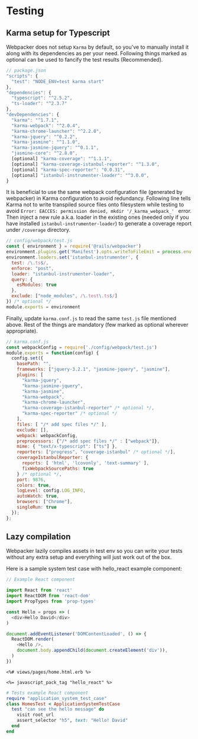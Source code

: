 # Testing

## Karma setup for Typescript

Webpacker does not setup `Karma` by default, so you've to manually install it along with its dependencies as per your need. Following things marked as optional can be used to fancify the test results (Recommended).

```js
// package.json
"scripts": {
  "test": "NODE_ENV=test karma start"
},
"dependencies": {
  "typescript": "^2.5.2",
  "ts-loader": "^2.3.7"
},
"devDependencies": {
  "karma": "^1.7.1",
  "karma-webpack": "^2.0.4",
  "karma-chrome-launcher": "^2.2.0",
  "karma-jquery": "^0.2.2",
  "karma-jasmine": "^1.1.0",
  "karma-jasmine-jquery": "^0.1.1",
  "jasmine-core": "^2.8.0",
  [optional] "karma-coverage": "^1.1.1",
  [optional] "karma-coverage-istanbul-reporter": "^1.3.0",
  [optional] "karma-spec-reporter": "0.0.31",
  [optional] "istanbul-instrumenter-loader": "^3.0.0",
}
```

It is beneficial to use the same webpack configuration file (generated by webpacker) in Karma configuration to avoid redundancy. Following line tells Karma not to write transpiled source files onto filesystem while testing to avoid `Error: EACCES: permission denied, mkdir '/_karma_webpack_' ` error. Then inject a new rule a.k.a. loader in the existing ones (needed only if you have installed `istanbul-instrumenter-loader`) to generate a coverage report under `/coverage` directory.

```js
// config/webpack/test.js
const { environment } = require('@rails/webpacker')
environment.plugins.get('Manifest').opts.writeToFileEmit = process.env.NODE_ENV !== 'test'
environment.loaders.set('istanbul-instrumenter', {
  test: /\.ts$/,
  enforce: "post",
  loader: "istanbul-instrumenter-loader",
  query: {
    esModules: true
  },
  exclude: ["node_modules", /\.test\.ts$/]
}) /* optional */
module.exports = environment
```

Finally, update `karma.conf.js` to read the same `test.js` file mentioned above. Rest of the things are mandatory (few marked as optional wherever appropriate).

```js
// karma.conf.js
const webpackConfig = require('./config/webpack/test.js')
module.exports = function(config) {
  config.set({
    basePath: "",
    frameworks: ["jquery-3.2.1", "jasmine-jquery", "jasmine"],
    plugins: [
      "karma-jquery",
      "karma-jasmine-jquery",
      "karma-jasmine",
      "karma-webpack",
      "karma-chrome-launcher",
      "karma-coverage-istanbul-reporter" /* optional */,
      "karma-spec-reporter" /* optional */
    ],
    files: [ "/* add spec files */" ],
    exclude: [],
    webpack: webpackConfig,
    preprocessors: {"/* add spec files */" : ["webpack"]},
    mime: { "text/x-typescript": ["ts"] },
    reporters: ["progress", "coverage-istanbul" /* optional */],
    coverageIstanbulReporter: {
      reports: [ 'html', 'lcovonly', 'text-summary' ],
      fixWebpackSourcePaths: true
    } /* optional */,
    port: 9876,
    colors: true,
    logLevel: config.LOG_INFO,
    autoWatch: true,
    browsers: ["Chrome"],
    singleRun: true
  });
};
```

## Lazy compilation

Webpacker lazily compiles assets in test env so you can write your tests without any extra
setup and everything will just work out of the box.

Here is a sample system test case with hello_react example component:

```js
// Example React component

import React from 'react'
import ReactDOM from 'react-dom'
import PropTypes from 'prop-types'

const Hello = props => (
  <div>Hello David</div>
)

document.addEventListener('DOMContentLoaded', () => {
  ReactDOM.render(
    <Hello />,
    document.body.appendChild(document.createElement('div')),
  )
})
```

```erb
<%# views/pages/home.html.erb %>

<%= javascript_pack_tag "hello_react" %>
```

```rb
# Tests example React component
require "application_system_test_case"
class HomesTest < ApplicationSystemTestCase
  test "can see the hello message" do
    visit root_url
    assert_selector "h5", text: "Hello! David"
  end
end
```
